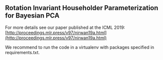 <h2>Rotation Invariant Householder Parameterization for Bayesian PCA</h2>

For more details see our paper published at the ICML 2019: [http://proceedings.mlr.press/v97/nirwan19a.html](http://proceedings.mlr.press/v97/nirwan19a.html)

We recommend to run the code in a virtualenv with packages specified in requirements.txt.
